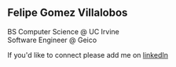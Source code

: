 ## Felipe Gomez Villalobos

BS Computer Science @ UC Irvine
</br>
Software Engineer @ Geico

If you'd like to connect please add me on [linkedIn](https://www.linkedin.com/in/felipe-gomez-villalobos/)


